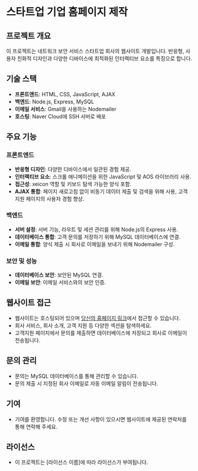 #  스타트업 기업 홈페이지 제작

## 프로젝트 개요
이 프로젝트는 네트워크 보안 서비스 스타트업 회사의 웹사이트 개발입니다. 반응형, 사용자 친화적 디자인과 다양한 디바이스에 최적화된 인터랙티브 요소를 특징으로 합니다.

## 기술 스택
- **프론트엔드**: HTML, CSS, JavaScript, AJAX
- **백엔드**: Node.js, Express, MySQL
- **이메일 서비스**: Gmail을 사용하는 Nodemailer
- **호스팅**: Naver Cloud에 SSH 서버로 배포

## 주요 기능

### 프론트엔드
- **반응형 디자인**: 다양한 디바이스에서 일관된 경험 제공.
- **인터랙티브 요소**: 스크롤 애니메이션을 위한 JavaScript 및 AOS 라이브러리 사용.
- **접근성**: xeicon 역할 및 키보드 탐색 가능한 양식 포함.
- **AJAX 통합**: 페이지 새로고침 없이 비동기 데이터 제출 및 검색을 위해 사용, 고객지원 페이지의 사용자 경험 향상.

### 백엔드
- **서버 설정**: 서버 기능, 라우트 및 세션 관리를 위해 Node.js의 Express 사용.
- **데이터베이스 통합**: 고객 문의를 저장하기 위해 MySQL 데이터베이스에 연결.
- **이메일 통합**: 양식 제출 시 회사로 이메일을 보내기 위해 Nodemailer 구성.

### 보안 및 성능
- **데이터베이스 보안**: 보안된 MySQL 연결.
- **이메일 보안**: 이메일 서비스와의 보안 인증.

## 웹사이트 접근
- 웹사이트는 호스팅되어 있으며 [당신의 홈페이지 링크](#)에서 접근할 수 있습니다.
- 회사 서비스, 회사 소개, 고객 지원 등 다양한 섹션을 탐색하세요.
- 고객지원 페이지에서 문의를 제출하면 데이터베이스에 저장되고 회사로 이메일이 전송됩니다.

## 문의 관리
- 문의는 MySQL 데이터베이스를 통해 관리할 수 있습니다.
- 문의 제출 시 지정된 회사 이메일로 자동 이메일 알림이 전송됩니다.

## 기여
- 기여를 환영합니다. 수정 또는 개선 사항이 있으시면 웹사이트에 제공된 연락처를 통해 연락해 주세요.

## 라이선스
- 이 프로젝트는 [라이선스 이름]에 따라 라이선스가 부여됩니다.
